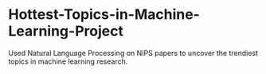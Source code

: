 # Hottest-Topics-in-Machine-Learning-Project
Used Natural Language Processing on NIPS papers to uncover the trendiest topics in machine learning research.
